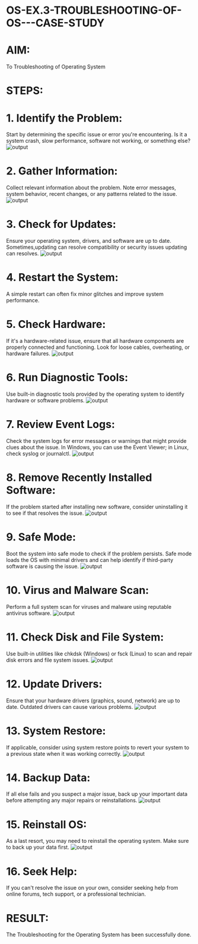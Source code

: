 # OS-EX.3-TROUBLESHOOTING-OF-OS---CASE-STUDY

# AIM:
To Troubleshooting of Operating System

# STEPS:

# 1. Identify the Problem:
Start by determining the specific issue or error you're encountering. Is it a system crash, slow performance, software not working, or something else?
![output](./e1.png)
# 2. Gather Information:
Collect relevant information about the problem. Note error messages, system behavior, recent changes, or any patterns related to the issue.
![output](./e2.png)
# 3. Check for Updates:
Ensure your operating system, drivers, and software are up to date. Sometimes,updating can resolve compatibility or security issues updating can resolves.
![output](./e3.png)
# 4. Restart the System:

A simple restart can often fix minor glitches and improve system performance.
# 5. Check Hardware:
If it's a hardware-related issue, ensure that all hardware components are properly connected and functioning. Look for loose cables, overheating, or hardware failures.
![output](./e4.png)
# 6. Run Diagnostic Tools:
Use built-in diagnostic tools provided by the operating system to identify hardware or software problems.
![output](./s5.png)
# 7. Review Event Logs:
Check the system logs for error messages or warnings that might provide clues about the issue. In Windows, you can use the Event Viewer; in Linux, check syslog or journalctl.
![output](./e6.png)
# 8. Remove Recently Installed Software:
If the problem started after installing new software, consider uninstalling it to see if that resolves the issue.
![output](./e7.png)
# 9. Safe Mode:

Boot the system into safe mode to check if the problem persists. Safe mode loads the OS with minimal drivers and can help identify if third-party software is causing the issue.
![output](./e8.png)
# 10. Virus and Malware Scan:
Perform a full system scan for viruses and malware using reputable antivirus software.
![output](./e9.png)
# 11. Check Disk and File System:
Use built-in utilities like chkdsk (Windows) or fsck (Linux) to scan and repair disk errors and file system issues.
![output](./e10.png)
# 12. Update Drivers:
Ensure that your hardware drivers (graphics, sound, network) are up to date. Outdated drivers can cause various problems.
![output](./e11.png)
# 13. System Restore:
If applicable, consider using system restore points to revert your system to a previous state when it was working correctly.
![output](./e12.png)
# 14. Backup Data:
If all else fails and you suspect a major issue, back up your important data before attempting any major repairs or reinstallations.
![output](./e13.png)
# 15. Reinstall OS:
As a last resort, you may need to reinstall the operating system. Make sure to back up your data first.
![output](./e14.png)
# 16. Seek Help:
If you can't resolve the issue on your own, consider seeking help from online forums, tech support, or a professional technician.

# RESULT:
The Troubleshooting for the Operating System has been successfully done.
